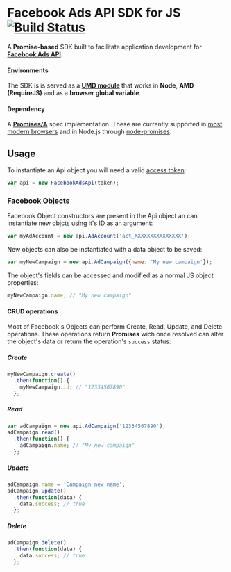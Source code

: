 # Facebook Ads API SDK for JS [![Build Status](https://travis-ci.org/lucascosta/facebook-js-ads-sdk.svg?branch=master)](https://travis-ci.org/lucascosta/facebook-js-ads-sdk)
A **Promise-based** SDK built to facilitate application development for [**Facebook Ads API**](https://developers.facebook.com/docs/ads-api).

#### Environments
The SDK is is served as a [**UMD module**](https://github.com/umdjs/umd) that works in **Node**, **AMD (RequireJS)** and as a **browser global variable**.

#### Dependency
A [**Promises/A**](http://wiki.commonjs.org/wiki/Promises/A) spec implementation. These are currently supported in [most modern browsers](http://caniuse.com/#feat=promises) and in Node.js through [node-promises](https://www.npmjs.com/package/node-promise).
## Usage
To instantiate an Api object you will need a valid [access token](https://developers.facebook.com/docs/marketing-api/overview#access_token):
```javaScript
var api = new FacebookAdsApi(token);
```
### Facebook Objects
Facebook Object constructors are present in the Api object an can instantiate new objcts using it's ID as an argument:
```javascript
var myAdAccount = new api.AdAccount('act_XXXXXXXXXXXXXXX');
```
New objects can also be instantiated with a data object to be saved:
```javascript
var myNewCampaign = new api.AdCampaign({name: 'My new campaign'});
```
The object's fields can be accessed and modified as a normal JS object properties:
```javascript
myNewCampaign.name; // "My new campaign"
```
#### CRUD operations
Most of Facebook's Objects can perform Create, Read, Update, and Delete operations. These operations return **Promises** wich once resolved can alter the object's data or return the operation's `success` status:
##### Create
```javascript
myNewCampaign.create()
  .then(function() {
    myNewCampaign.id; // "12334567890"
  };
```
##### Read
```javascript
var adCampaign = new api.AdCampaign('12334567890');
adCampaign.read()
  .then(function() {
    adCampaign.name; // "My new campaign"
  };
```
##### Update
```javascript
adCampaign.name = 'Campaign new name';
adCampaign.update()
  .then(function(data) {
    data.success; // true
  };
```
##### Delete
```javascript
adCampaign.delete()
  .then(function(data) {
    data.success; // true
  };
```
